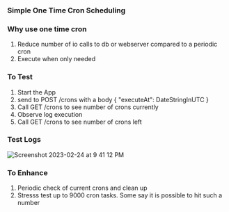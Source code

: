 ### Simple One Time Cron Scheduling

### Why use one time cron

1. Reduce number of io calls to db or webserver compared to a periodic cron
2. Execute when only needed

### To Test

1. Start the App
2. send to POST /crons with a body { "executeAt": DateStringInUTC }
4. Call GET /crons to see number of crons currently
3. Observe log execution
4. Call GET /crons to see number of crons left

### Test Logs

![Screenshot 2023-02-24 at 9 41 12 PM](https://user-images.githubusercontent.com/23375702/221194781-5252e29c-ba00-4135-ab0f-ab70b1745372.png)

### To Enhance
1. Periodic check of current crons and clean up
2. Stresss test up to 9000 cron tasks. Some say it is possible to hit such a number

